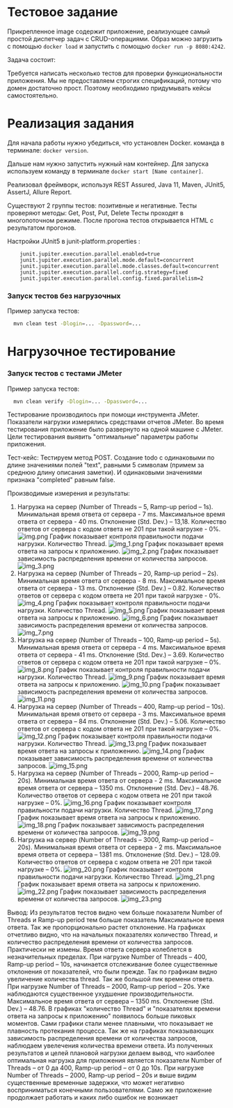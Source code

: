 # Тестовое задание

Прикрепленное image содержит приложение, реализующее самый простой диспетчер задач с CRUD-операциями. Образ можно загрузить с помощью `docker load` и запустить с помощью `docker run -p 8080:4242`.

Задача состоит:

Требуется написать несколько тестов для проверки функциональности приложения. Мы не предоставляем строгих спецификаций, потому что домен достаточно прост. Поэтому необходимо придумывать кейсы самостоятельно.

# Реализация задания

Для начала работы нужно убедиться, что установлен Docker.
команда в терминале: `docker version`.

Дальше нам нужно запустить нужный нам контейнер.
Для запуска используем команду в терминале `docker start [Name container]`.


Реализовал фреймворк, используя REST Assured, Java 11, Maven, JUnit5, AssertJ, Allure Report.

Существуют 2 группы тестов: позитивные и негативные.
Тесты проверяют методы: Get, Post, Put, Delete
Тесты проходят в многопоточном режиме.
После прогона тестов открывается HTML с результатом прогонов.

Настройки JUnit5 в junit-platform.properties :
```
    junit.jupiter.execution.parallel.enabled=true
    junit.jupiter.execution.parallel.mode.default=concurrent
    junit.jupiter.execution.parallel.mode.classes.default=concurrent
    junit.jupiter.execution.parallel.config.strategy=fixed
    junit.jupiter.execution.parallel.config.fixed.parallelism=2
``` 


### Запуск тестов без нагрузочных

Пример запуска тестов:
```bash
  mvn clean test -Dlogin=... -Dpassword=...
```
# Нагрузочное тестирование

### Запуск тестов с тестами JMeter

Пример запуска тестов:
```bash
  mvn clean verify -Dlogin=... -Dpassword=...
```

Тестирование производилось при помощи инструмента JMeter.
Показатели нагрузки измерялись средствами отчетов JMeter.
Во время тестирования приложение было развернуто на одной машине с JMeter.
Цели тестирования выявить "оптимальные" параметры работы приложения. 

Тест-кейс:
Тестируем метод POST.
Создание todo с одинаковыми по длине значениями полей "text", равными 5 символам (примем за среднюю длину описания заметки). И одинаковыми значениями признака "completed" равным false.


Производимые измерения и результаты:
1.	Нагрузка на сервер (Number of Threads – 5, Ramp-up period – 1s).
      Минимальная время ответа от сервера - 7 ms.
      Максимальное время ответа от сервера - 40 ms.
      Отклонение (Std. Dev.) – 13,18.
      Количество ответов от сервера с кодом ответа не 201 при такой нагрузке - 0%.
      ![img.png](https://user-images.githubusercontent.com/82676512/246671471-9465f512-206f-4dec-9e14-758dc203791e.png)
      График показывает контроля правильности подачи нагрузки. Количество Thread.
      ![img_1.png](https://user-images.githubusercontent.com/82676512/246671485-5a133f9d-36b0-461c-974f-5b3daad9acce.png)
      График показывает время ответа на запросы к приложению.
      ![img_2.png](https://user-images.githubusercontent.com/82676512/246671493-fd872682-3e22-4d29-b8cb-b1ea619c3fdd.png)
      График показывает зависимость распределения времени от количества запросов.
      ![img_3.png](https://user-images.githubusercontent.com/82676512/246671494-3a46baa9-0348-4060-9e3e-34cef043c466.png)
2.	Нагрузка на сервер (Number of Threads – 20, Ramp-up period – 2s).
      Минимальная время ответа от сервера - 8 ms.
      Максимальное время ответа от сервера - 13 ms.
      Отклонение (Std. Dev.) – 0.82.
      Количество ответов от сервера с кодом ответа не 201 при такой нагрузке - 0%.
      ![img_4.png](https://user-images.githubusercontent.com/82676512/246671502-6517b7e7-0538-4518-ba56-87e74be19f34.png)
      График показывает контроля правильности подачи нагрузки. Количество Thread.
      ![img_5.png](https://user-images.githubusercontent.com/82676512/246671508-4121da7a-b032-47b2-99c5-dfbed65ef203.png)
      График показывает время ответа на запросы к приложению.
      ![img_6.png](https://user-images.githubusercontent.com/82676512/246671512-07faa48c-e46f-48fc-bc46-95fc80473563.png)
      График показывает зависимость распределения времени от количества запросов.
      ![img_7.png](https://user-images.githubusercontent.com/82676512/246671525-9c85dee7-fd05-447b-bddb-35b8a209ca84.png)
3.	Нагрузка на сервер (Number of Threads – 100, Ramp-up period – 5s).
      Минимальная время ответа от сервера - 4 ms.
      Максимальное время ответа от сервера - 41 ms.
      Отклонение (Std. Dev.) – 3.69.
      Количество ответов от сервера с кодом ответа не 201 при такой нагрузке – 0%.
      ![img_8.png](https://user-images.githubusercontent.com/82676512/246671533-6219e401-5d14-47ea-8898-034a68678933.png)
      График показывает контроля правильности подачи нагрузки. Количество Thread.
      ![img_9.png](https://user-images.githubusercontent.com/82676512/246671542-c09bef51-45d9-4434-aade-c7dd6561bb88.png)
      График показывает время ответа на запросы к приложению.
      ![img_10.png](https://user-images.githubusercontent.com/82676512/246671548-2fba1e9c-fb4a-48e8-a234-d24794f0b53d.png)
      График показывает зависимость распределения времени от количества запросов.
      ![img_11.png](https://user-images.githubusercontent.com/82676512/246671559-63410eca-7f0a-4fbe-b2df-733bcb6d498f.png)
4.	Нагрузка на сервер (Number of Threads – 400, Ramp-up period – 10s).
      Минимальная время ответо от сервера - 3 ms.
      Максимальное время ответа от сервера – 84 ms.
      Отклонение (Std. Dev.) – 5.06.
      Количество ответов от сервера с кодом ответа не 201 при такой нагрузке – 0%.
      ![img_12.png](https://user-images.githubusercontent.com/82676512/246671562-6ebab998-b04f-4b0e-9af0-e5b88d6fd36c.png)
      График показывает контроля правильности подачи нагрузки. Количество Thread.
      ![img_13.png](https://user-images.githubusercontent.com/82676512/246671580-893e1b5b-2673-4969-830e-25440e985b26.png)
      График показывает время ответа на запросы к приложению.
      ![img_14.png](https://user-images.githubusercontent.com/82676512/246671583-13ebe623-b607-4e00-8fcb-a1f1d81768b9.png)
      График показывает зависимость распределения времени от количества запросов.
      ![img_15.png](https://user-images.githubusercontent.com/82676512/246671588-66b6f002-5e20-47ce-bc9e-02a5f7832a6d.png)
5.	Нагрузка на сервер (Number of Threads – 2000, Ramp-up period – 20s).
      Минимальная время ответа от сервера - 2 ms.
      Максимальное время ответа от сервера – 1350 ms.
      Отклонение (Std. Dev.) – 48.76.
      Количество ответов от сервера с кодом ответа не 201 при такой нагрузке – 0%.
      ![img_16.png](https://user-images.githubusercontent.com/82676512/246671592-27d73fb9-527c-4ea9-9b1c-ff8bcd4c5da2.png)
      График показывает контроля правильности подачи нагрузки. Количество Thread.
      ![img_17.png](https://user-images.githubusercontent.com/82676512/246671597-097ac248-bdd2-4d09-a5f8-a61200ae921d.png)
      График показывает время ответа на запросы к приложению.
      ![img_18.png](https://user-images.githubusercontent.com/82676512/246671600-52ccd374-cf82-4f56-a84e-135889978571.png)
      График показывает зависимость распределения времени от количества запросов.
      ![img_19.png](https://user-images.githubusercontent.com/82676512/246671604-8ec4e6bd-4ac1-4e47-bf2b-ad0d6e11baf5.png)
6.	Нагрузка на сервер (Number of Threads – 3000, Ramp-up period – 20s).
      Минимальная время ответа от сервера - 2 ms.
      Максимальное время ответа от сервера – 1381 ms.
      Отклонение (Std. Dev.) – 128.09.
      Количество ответов от сервера с кодом ответа не 201 при такой нагрузке – 0%.
      ![img_20.png](https://user-images.githubusercontent.com/82676512/246671609-47018e90-a789-4231-8f76-1f3227786443.png)
      График показывает контроля правильности подачи нагрузки. Количество Thread.
      ![img_21.png](https://user-images.githubusercontent.com/82676512/246671615-dee773e3-a429-4e44-8f62-7466c24cea61.png)
      График показывает время ответа на запросы к приложению.
      ![img_22.png](https://user-images.githubusercontent.com/82676512/246671619-898f6981-b61d-4660-b258-1ddf48d2ee94.png)
      График показывает зависимость распределения времени от количества запросов.
      ![img_23.png](https://user-images.githubusercontent.com/82676512/246671623-3b500e89-4d98-4150-9c3a-794feb28fdf9.png)

Вывод: Из результатов тестов видно чем больше показатели Number of Threads и Ramp-up period тем больше показатель 
Максимальное время ответа. Так же пропорционально растет отклонение. На графиках отчетливо видно, что на начальных 
показателях количество Thread, и количество распределения времени от количества запросов. Практически не измены. 
Время ответа сервера колеблется в незначительных пределах. При нагрузке Number of Threads – 400, Ramp-up period – 10s,
начинается отслеживание более существенные отклонения от показателей, что были прежде. Так по графикам видно увеличение
количества thread. Так же большой пик времени ответа. При нагрузке Number of Threads – 2000, Ramp-up period – 20s.
Уже наблюдаются существенное ухудшение производительности. Максимальное время ответа от сервера – 1350 ms. 
Отклонение (Std. Dev.) – 48.76. В графиках "количество Thread" и "показателях времени ответа на запросы к приложению"
появилось больше пиковых моментов. Сами графики стали менее плавными, что показывает не плавность протекания процесса.
Так же на графиках показывающих зависимость распределения времени от количества запросов, наблюдаем увелечения количества
времени ответа.
Из полученных результатов и целей плановой нагрузки делаем вывод, что наиболее оптимальная нагрузка для приложения является показатели 
Number of Threads – от 0 да 400, Ramp-up period – от 0 до 10s. При нагрузке Number of Threads – 2000, Ramp-up period – 20s
и выше видим существенные временные задержки, что может негативно восприниматься конечными пользователями. Само же приложение
продолжает работать и каких либо ошибок не возникает


